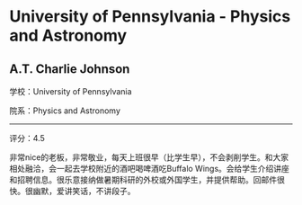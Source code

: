 # University of Pennsylvania - Physics and Astronomy

## A.T. Charlie Johnson

学校：University of Pennsylvania

院系：Physics and Astronomy

* * *

评分：4.5

非常nice的老板，非常敬业，每天上班很早（比学生早），不会剥削学生。和大家相处融洽，会一起去学校附近的酒吧喝啤酒吃Buffalo Wings。会给学生介绍讲座和招聘信息。很乐意接纳做暑期科研的外校或外国学生，并提供帮助。回邮件很快。很幽默，爱讲笑话，不讲段子。
